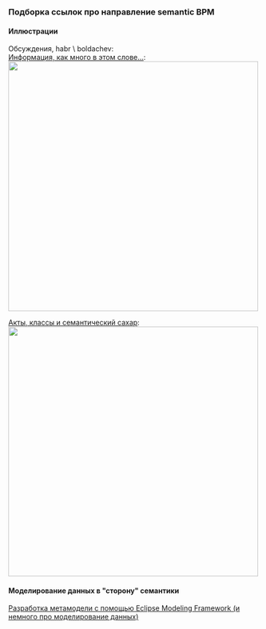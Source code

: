 ### Подборка ссылок про направление semantic BPM 
#### Иллюстрации
Обсуждения, habr \ boldachev:  
[Информация, как много в этом слове…](https://habr.com/ru/articles/713376/#comment_25205654):  
<img src="https://habrastorage.org/getpro/habr/upload_files/be5/d18/761/be5d18761cda6b1df57c678963b61fc1.png" width="500" /> 

[Акты, классы и семантический сахар](https://habr.com/ru/articles/708026/#comment_25053928):  
<img src="https://habrastorage.org/r/w1560/getpro/habr/upload_files/67d/a0e/052/67da0e0528da47729c53664448d66709.png" width="500" /> 

#### Моделирование данных в "сторону" семантики
[Разработка метамодели с помощью Eclipse Modeling Framework (и немного про моделирование данных)](https://habr.com/ru/companies/cit/articles/266433/)
